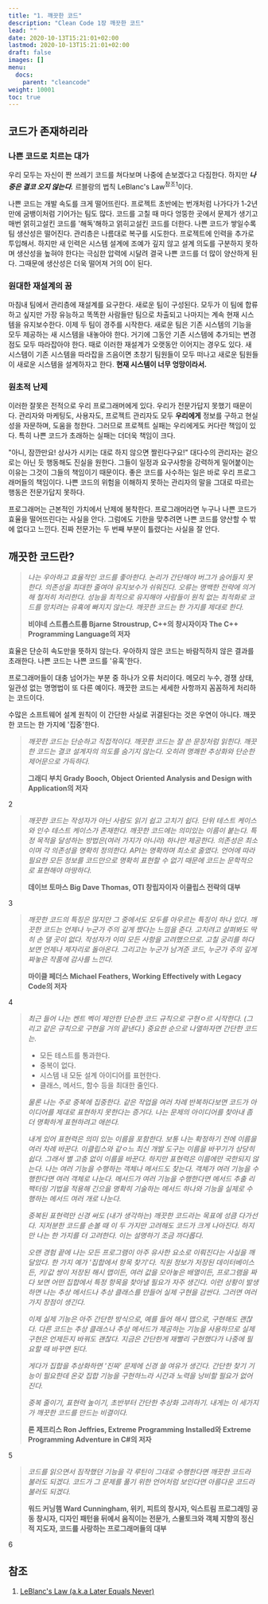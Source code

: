 ```yaml
---
title: "1. 깨끗한 코드"
description: "Clean Code 1장 깨끗한 코드"
lead: ""
date: 2020-10-13T15:21:01+02:00
lastmod: 2020-10-13T15:21:01+02:00
draft: false
images: []
menu:
  docs:
    parent: "cleancode"
weight: 10001
toc: true
---
```


## 코드가 존재하리라

### 나쁜 코드로 치르는 대가

우리 모두는 자신이 짠 쓰레기 코드를 쳐다보며 나중에 손보겠다고 다짐한다. 하지만 **_나중은 결코 오지 않는다._** 르블랑의 법칙 LeBlanc's Law<sup>참조1</sup>이다.

나쁜 코드는 개발 속도를 크게 떨어뜨린다. 프로젝트 초반에는 번개처럼 나가다가 1-2년만에 굼뱅이처럼 기어가는 팀도 많다. 코드를 고칠 때 마다 엉뚱한 곳에서 문제가 생기고 매번 얽히고설킨 코드를 '해독'해하고 얽히고설킨 코드를 더한다. 나쁜 코드가 쌓일수록 팀 생산성은 떨어진다. 관리층은 나름대로 복구를 시도한다. 프로젝트에 인력을 추가로 투입해서. 하지만 새 인력은 시스템 설계에 조예가 깊지 않고 설계 의도를 구분하지 못하며 생산성을 높혀야 한다는 극심한 압력에 시달려 결국 나쁜 코드를 더 많이 양산하게 된다. 그때문에 생산성은 더욱 떨어져 거의 0이 된다.

### 원대한 재설계의 꿈

마침내 팀에서 관리층에 재설계를 요구한다. 새로운 팀이 구성된다. 모두가 이 팀에 합류하고 싶지만 가장 유능하고 똑똑한 사람들만 팀으로 차출되고 나마지는 계속 현재 시스템을 유지보수한다. 이제 두 팀이 경주를 시작한다. 새로운 팀은 기존 시스템의 기능을 모두 제공하는 새 시스템을 내놓아야 한다. 거기에 그동안 기존 시스템에 추가되는 변경점도 모두 따라잡아야 한다. 때로 이러한 재설계가 오랫동안 이어지는 경우도 있다. 새 시스템이 기존 시스템을 따라잡을 즈음이면 초창기 팀원들이 모두 떠나고 새로운 팀원들이 새로운 시스템을 설계하자고 한다. **현재 시스템이 너무 엉망이라서.**

### 원초적 난제

이러한 잘못은 전적으로 우리 프로그래머에게 있다. 우리가 전문가답지 못했기 때문이다. 관리자와 마케팅도, 사용자도, 프로젝트 관리자도 모두 **우리에게** 정보를 구하고 현실성을 자문하며, 도움을 청한다. 그러므로 프로젝트 실패는 우리에게도 커다란 책임이 있다. 특히 나쁜 코드가 초래하는 실패는 더더욱 책임이 크다.

"아니, 잠깐만요! 상사가 시키는 대로 하지 않으면 짤린다구요!" 대다수의 관리자는 겉으로는 아닌 듯 행동해도 진실을 원한다. 그들이 일정과 요구사항을 강력하게 밀어붙이는 이유는 그것이 그들의 책임이기 때문이다. 좋은 코드를 사수하는 일은 바로 우리 프로그래머들의 책임이다. 나쁜 코드의 위험을 이해하지 못하는 관리자의 말을 그대로 따르는 행동은 전문가답지 못하다.

프로그래머는 근본적인 가치에서 난제에 봉착한다. 프로그래머라면 누구나 나쁜 코드가 효율을 떨어뜨린다는 사실을 안다. 그럼에도 기한을 맞추려면 나쁜 코드를 양산할 수 밖에 없다고 느낀다.
진짜 전문가는 두 번째 부분이 틀렸다는 사실을 잘 안다.

## 깨끗한 코드란?

> _나는 우아하고 효율적인 코드를 좋아한다. 논리가 간단해야 버그가 숨어들지 못한다. 의존성을 최대한 줄여야 유지보수가 쉬워진다. 오류는 명백한 전략에 의거해 철저히 처리한다. 성능을 최적으로 유지해야 사람들이 원칙 없는 최적화로 코드를 망치려는 유횩에 빠지지 않는다. 깨끗한 코드는 한 가지를 제대로 한다._
>
> **비야네 스트롭스트룹 Bjarne Stroustrup, C++의 창시자이자 The C++ Programming Language의 저자**

효율은 단순히 속도만을 뜻하지 않는다. 우아하지 않은 코드는 바람직하지 않은 결과를 초래한다. 나쁜 코드는 나쁜 코드를 '유혹'한다.

프로그래머들이 대충 넘어가는 부분 중 하나가 오류 처리이다. 메모리 누수, 경쟁 상태, 일관성 없는 명명법이 또 다른 예이다. 깨끗한 코드는 세세한 사항까지 꼼꼼하게 처리하는 코드이다.

수많은 소프트웨어 설계 원칙이 이 간단한 사실로 귀결된다는 것은 우연이 아니다. 깨끗한 코드는 한 가지에 '집중'한다.

> _깨끗한 코드는 단순하고 직접적이다. 깨끗한 코드는 잘 쓴 문장처럼 읽힌다. 깨끗한 코드는 결코 설계자의 의도를 숨기지 않는다. 오히려 명쾌한 추상화와 단순한 제어문으로 가득하다._
>
> **그래디 부치 Grady Booch, Object Oriented Analysis and Design with Application의 저자**

2

> _깨끗한 코드는 작성자가 아닌 사람도 읽기 쉽고 고치기 쉽다. 단위 테스트 케이스와 인수 테스트 케이스가 존재한다. 깨끗한 코드에는 의미있는 이름이 붙는다. 특정 목적을 달성하는 방법은(여러 가지가 아니라) 하나만 제공한다. 의존성은 최소이며 각 의존성을 명확히 정의한다. API는 명확하며 최소로 줄였다. 언어에 따라 필요한 모든 정보를 코드만으로 명확히 표현할 수 없기 때문에 코드는 문학적으로 표현해야 마땅하다._
>
> **데이브 토마스 Big Dave Thomas, OTI 창립자이자 이클립스 전략의 대부**

3

> _깨끗한 코드의 특징은 많지만 그 중에서도 모두를 아우르는 특징이 하나 있다. 깨끗한 코드는 언제나 누군가 주의 깊게 짰다는 느낌을 준다. 고치려고 살펴봐도 딱히 손 댈 곳이 없다. 작성자가 이미 모든 사항을 고려했으므로. 고칠 궁리를 하다보면 언제나 제자리로 돌아온다. 그리고는 누군가 남겨준 코드, 누군가 주의 깊게 짜놓은 작품에 감사를 느낀다._
>
> **마이클 페더스 Michael Feathers, Working Effectively with Legacy Code의 저자**

4

> _최근 들어 나는 켄트 벡이 제안한 단순한 코드 규칙으로 구현ㅇ르 시작한다. (그리고 같은 규칙으로 구현을 거의 끝낸다.) 중요한 순으로 나열하자면 간단한 코드는._
>
> - 모든 테스트를 통과한다.
> - 중복이 없다.
> - 시스템 내 모둔 설계 아이디어를 표현한다.
> - 클래스, 메서드, 함수 등을 최대한 줄인다.
>
> _물론 나는 주로 중복에 집중한다. 같은 작업을 여러 차례 반복하다보면 코드가 아이디어를 제대로 표현하지 못한다는 증거다. 나는 문제의 아이디어를 찾아내 좀 더 명확하게 표현하려고 애쓴다._
>
> _내게 있어 표현력은 의미 있는 이름을 포함한다. 보통 나는 확정하기 전에 이름을 여러 차례 바꾼다. 이클립스와 같ㅇ느 최신 개발 도구는 이름을 바꾸기가 상당히 쉽다. 그래서 별 고충 없이 이름을 바꾼다. 하지만 표현력은 이름에만 국한되지 않는다. 나는 여러 기능을 수행하는 객체나 메서드도 찾는다. 객체가 여러 기능을 수행한다면 여러 객체로 나눈다. 메서드가 여러 기능을 수행한다면 메서드 추출 리팩터링 기법을 적용해 긴으을 명확히 기술하는 메서드 하나와 기능을 실제로 수행하는 메서드 여러 개로 나눈다._
>
> _중복된 표현력만 신경 써도 (내가 생각하는) 깨끗한 코드라는 목표에 성큼 다가선다. 지저분한 코드를 손볼 때 이 두 가지만 고려해도 코드가 크게 나아진다. 하지만 나는 한 가지를 더 고려한다. 이는 설명하기 조금 까다롭다._
>
> _오랜 경험 끝에 나는 모든 프로그램이 아주 유사한 요소로 이뤄진다는 사실을 깨달았다. 한 가지 예가 '집합에서 항목 찾기'다. 직원 정보가 저장된 데이터베이스든, 키/값 쌍이 저장된 해시 맵이든, 여러 값을 모아놓은 배열이든, 프로그램을 짜다 보면 어떤 집합에서 특정 항목을 찾아낼 필요가 자주 생긴다. 이런 상황이 발생하면 나는 추상 메서드나 추상 클래스를 만들어 실제 구현을 감싼다. 그러면 여러 가지 장점이 생긴다._
>
> _이제 실제 기능은 아주 간단한 방식으로, 예를 들어 해시 맵으로, 구현해도 괜찮다. 다른 코드는 추상 클래스나 추상 메서드가 제공하는 기능을 사용하므로 실제 구현은 언제든지 바꿔도 괜찮다. 지금은 간단한게 재빨리 구현했다가 나중에 필요할 때 바꾸면 된다._
>
> _게다가 집합을 추상화하면 '진짜' 문제에 신경 쓸 여유가 생긴다. 간단한 찾기 기능이 필요한데 온갖 집합 기능을 구현하느라 시간과 노력을 낭비할 필요가 없어진다._
>
> _중복 줄이기, 표현력 높이기, 초반부터 간단한 추상화 고려하기. 내게는 이 세가지가 깨끗한 코드를 만드는 비결이다._
>
> **론 제프리스 Ron Jeffries, Extreme Programming Installed와 Extreme Programming Adventure in C#의 저자**

5

> _코드를 읽으면서 짐작했던 기능을 각 루틴이 그대로 수행한다면 깨끗한 코드라 불러도 되겠다. 코드가 그 문제를 풀기 위한 언어처럼 보인다면 아름다운 코드라 불러도 되겠다._
>
> **워드 커닝햄 Ward Cunningham, 위키, 피트의 창시자, 익스트림 프로그래밍 공동 창시자, 디자인 패턴을 뒤에서 움직이는 전문가, 스몰토크와 객체 지향의 정신적 지도자, 코드를 사랑하는 프로그래머들의 대부**

6

## 참조

1. [LeBlanc's Law (a.k.a Later Equals Never)](https://yiming.dev/clipping/2019/03/21/le-blanc's-law-a-k-a-later-equals-never/)
